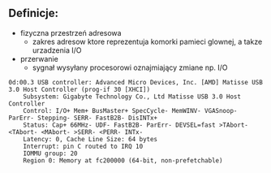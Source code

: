 ## Definicje:
  - fizyczna przestrzeń adresowa
    - zakres adresow ktore reprezentuja komorki pamieci glownej, a takze urzadzenia I/O
  - przerwanie
    - sygnał wysyłany procesorowi oznajmiający zmiane np. I/O
  
```
0d:00.3 USB controller: Advanced Micro Devices, Inc. [AMD] Matisse USB 3.0 Host Controller (prog-if 30 [XHCI])
	Subsystem: Gigabyte Technology Co., Ltd Matisse USB 3.0 Host Controller
	Control: I/O+ Mem+ BusMaster+ SpecCycle- MemWINV- VGASnoop- ParErr- Stepping- SERR- FastB2B- DisINTx+
	Status: Cap+ 66MHz- UDF- FastB2B- ParErr- DEVSEL=fast >TAbort- <TAbort- <MAbort- >SERR- <PERR- INTx-
	Latency: 0, Cache Line Size: 64 bytes
	Interrupt: pin C routed to IRQ 10
	IOMMU group: 20
	Region 0: Memory at fc200000 (64-bit, non-prefetchable)
```